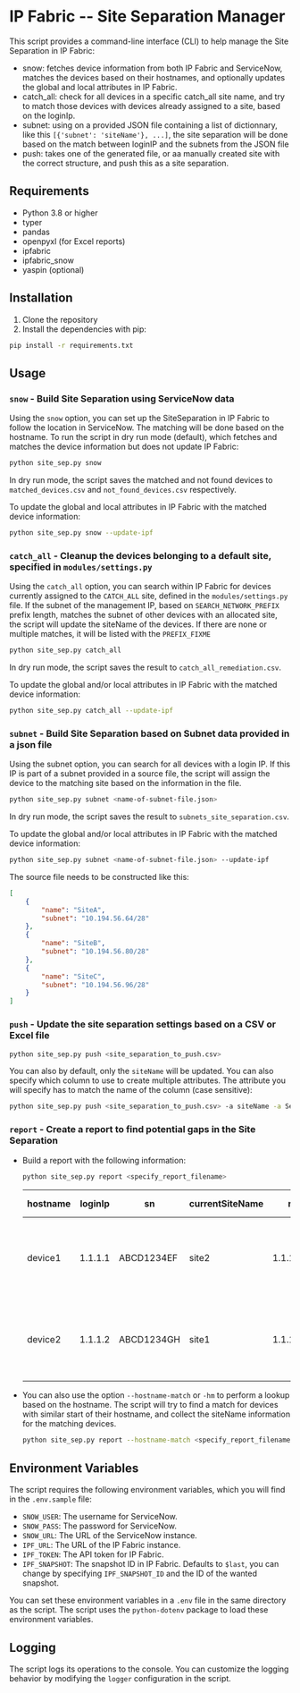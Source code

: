 # IP Fabric -- Site Separation Manager

This script provides a command-line interface (CLI) to help manage the Site Separation in IP Fabric:

- snow: fetches device information from both IP Fabric and ServiceNow, matches the devices based on their hostnames, and optionally updates the global and local attributes in IP Fabric.
- catch_all: check for all devices in a specific catch_all site name, and try to match those devices with devices already assigned to a site, based on the loginIp.
- subnet: using on a provided JSON file containing a list of dictionnary, like this `[{'subnet': 'siteName'}, ...]`, the site separation will be done based on the match between loginIP and the subnets from the JSON file
- push: takes one of the generated file, or aa manually created site with the correct structure, and push this as a site separation.

## Requirements

- Python 3.8 or higher
- typer
- pandas
- openpyxl (for Excel reports)
- ipfabric
- ipfabric_snow
- yaspin (optional)

## Installation

1. Clone the repository
2. Install the dependencies with pip:

```bash
pip install -r requirements.txt
```

## Usage

### `snow` - Build Site Separation using ServiceNow data

Using the `snow` option, you can set up the SiteSeparation in IP Fabric to follow the location in ServiceNow. The matching will be done based on the hostname.
To run the script in dry run mode (default), which fetches and matches the device information but does not update IP Fabric:

```bash
python site_sep.py snow
```

In dry run mode, the script saves the matched and not found devices to `matched_devices.csv` and `not_found_devices.csv` respectively.

To update the global and local attributes in IP Fabric with the matched device information:

```bash
python site_sep.py snow --update-ipf
```

### `catch_all` - Cleanup the devices belonging to a default site, specified in `modules/settings.py`

Using the `catch_all` option, you can search within IP Fabric for devices currently assigned to the `CATCH_ALL` site, defined in the `modules/settings.py` file.
If the subnet of the management IP, based on `SEARCH_NETWORK_PREFIX` prefix length, matches the subnet of other devices with an allocated site, the script will update the siteName of the devices.
If there are none or multiple matches, it will be listed with the `PREFIX_FIXME`

```bash
python site_sep.py catch_all
```

In dry run mode, the script saves the result to `catch_all_remediation.csv`.

To update the global and/or local attributes in IP Fabric with the matched device information:

```bash
python site_sep.py catch_all --update-ipf
```

### `subnet` - Build Site Separation based on Subnet data provided in a json file

Using the subnet option, you can search for all devices with a login IP. If this IP is part of a subnet provided in a source file, the script will assign the device to the matching site based on the information in the file.

```bash
python site_sep.py subnet <name-of-subnet-file.json>
```

In dry run mode, the script saves the result to `subnets_site_separation.csv`.

To update the global and/or local attributes in IP Fabric with the matched device information:

```bash
python site_sep.py subnet <name-of-subnet-file.json> --update-ipf
```

The source file needs to be constructed like this:

```json
[
    {
        "name": "SiteA",
        "subnet": "10.194.56.64/28"
    },
    {
        "name": "SiteB",
        "subnet": "10.194.56.80/28"
    },
    {
        "name": "SiteC",
        "subnet": "10.194.56.96/28"
    }
]
```

### `push` - Update the site separation settings based on a CSV or Excel file

```bash
python site_sep.py push <site_separation_to_push.csv>
```

You can also by default, only the `siteName` will be updated. You can also specify which column to use to create multiple attributes. The attribute you will specify has to match the name of the column (case sensitive):

```bash
python site_sep.py push <site_separation_to_push.csv> -a siteName -a ServiceNowLocation -a Customer -a Building -a Region
```

### `report` - Create a report to find potential gaps in the Site Separation

- Build a report with the following information:

    ```bash
    python site_sep.py report <specify_report_filename>
    ```

    | hostname | loginIp | sn         | currentSiteName | net        | matchingSites                                                                      | suggestedFinalSite | suggested eq IPF Site | finalSite |
    |----------|---------|------------|-----------------|------------|------------------------------------------------------------------------------------|--------------------|-----------------------|-----------|
    | device1  | 1.1.1.1 | ABCD1234EF | site2           | 1.1.1.0/28 | {'site1': {'count': 9, 'percent': 90.00}, 'site2': {'count': 1, 'percent': 10.00}} | site1              | FALSE                 |           |
    | device2  | 1.1.1.2 | ABCD1234GH | site1           | 1.1.1.0/28 | {'site1': {'count': 9, 'percent': 90.00}, 'site2': {'count': 1, 'percent': 10.00}} | site1              | TRUE                  |           |

- You can also use the option `--hostname-match` or `-hm` to perform a lookup based on the hostname. The script will try to find a match for devices with similar start of their hostname, and collect the siteName information for the matching devices.

    ```bash
    python site_sep.py report --hostname-match <specify_report_filename>
    ```

## Environment Variables

The script requires the following environment variables, which you will find in the `.env.sample` file:

- `SNOW_USER`: The username for ServiceNow.
- `SNOW_PASS`: The password for ServiceNow.
- `SNOW_URL`: The URL of the ServiceNow instance.
- `IPF_URL`: The URL of the IP Fabric instance.
- `IPF_TOKEN`: The API token for IP Fabric.
- `IPF_SNAPSHOT`: The snapshot ID in IP Fabric. Defaults to `$last`, you can change by specifying `IPF_SNAPSHOT_ID` and the ID of the wanted snapshot.

You can set these environment variables in a `.env` file in the same directory as the script. The script uses the `python-dotenv` package to load these environment variables.

## Logging

The script logs its operations to the console. You can customize the logging behavior by modifying the `logger` configuration in the script.
